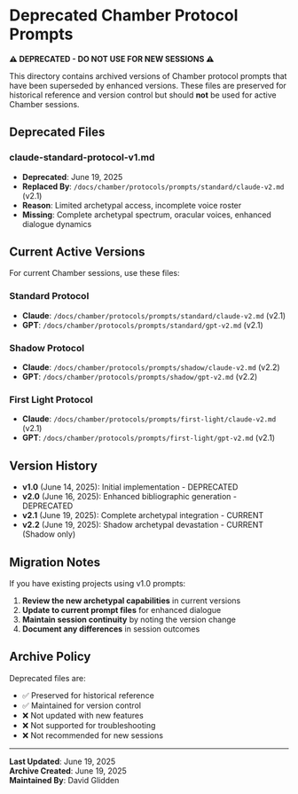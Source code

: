 # Deprecated Chamber Protocol Prompts

**⚠️ DEPRECATED - DO NOT USE FOR NEW SESSIONS ⚠️**

This directory contains archived versions of Chamber protocol prompts that have been superseded by enhanced versions. These files are preserved for historical reference and version control but should **not** be used for active Chamber sessions.

## Deprecated Files

### claude-standard-protocol-v1.md
- **Deprecated**: June 19, 2025
- **Replaced By**: `/docs/chamber/protocols/prompts/standard/claude-v2.md` (v2.1)
- **Reason**: Limited archetypal access, incomplete voice roster
- **Missing**: Complete archetypal spectrum, oracular voices, enhanced dialogue dynamics

## Current Active Versions

For current Chamber sessions, use these files:

### Standard Protocol
- **Claude**: `/docs/chamber/protocols/prompts/standard/claude-v2.md` (v2.1)
- **GPT**: `/docs/chamber/protocols/prompts/standard/gpt-v2.md` (v2.1)

### Shadow Protocol  
- **Claude**: `/docs/chamber/protocols/prompts/shadow/claude-v2.md` (v2.2)
- **GPT**: `/docs/chamber/protocols/prompts/shadow/gpt-v2.md` (v2.2)

### First Light Protocol
- **Claude**: `/docs/chamber/protocols/prompts/first-light/claude-v2.md` (v2.1)
- **GPT**: `/docs/chamber/protocols/prompts/first-light/gpt-v2.md` (v2.1)

## Version History

- **v1.0** (June 14, 2025): Initial implementation - DEPRECATED
- **v2.0** (June 16, 2025): Enhanced bibliographic generation - DEPRECATED
- **v2.1** (June 19, 2025): Complete archetypal integration - CURRENT
- **v2.2** (June 19, 2025): Shadow archetypal devastation - CURRENT (Shadow only)

## Migration Notes

If you have existing projects using v1.0 prompts:

1. **Review the new archetypal capabilities** in current versions
2. **Update to current prompt files** for enhanced dialogue
3. **Maintain session continuity** by noting the version change
4. **Document any differences** in session outcomes

## Archive Policy

Deprecated files are:
- ✅ Preserved for historical reference
- ✅ Maintained for version control
- ❌ Not updated with new features
- ❌ Not supported for troubleshooting
- ❌ Not recommended for new sessions

---

**Last Updated**: June 19, 2025  
**Archive Created**: June 19, 2025  
**Maintained By**: David Glidden